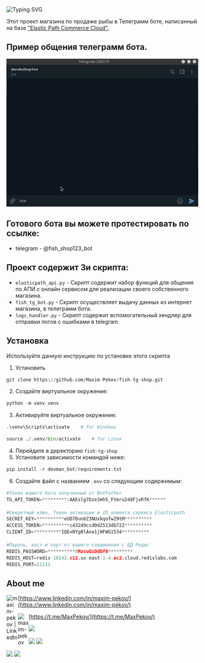 ![Typing SVG](https://readme-typing-svg.herokuapp.com?color=%2336BCF7&lines=FISH+TELEGRAM+SHOP)


Этот проект магазина по продаже рыбы в Телеграмм боте, написанный на базе
["Elastic Path Commerce Cloud".](https://elasticpath.dev/docs/getting-started/overview) 

## Пример общения телеграмм бота.
<img src="fish-shop.gif" width="500">


## Готового бота вы можете протестировать по ссылке:
* telegram - @fish_shop123_bot

## Проект содержит 3и скрипта:
* `elasticpath_api.py` - Скрипт содержит набор функций для общения по АПИ с 
  онлайн сервисом для реализации своего собственного магазина.
* `fish_tg_bot.py` - Скрипт осуществляет выдачу данных из интернет магазина,
  в телеграмм бота.
* `logs_handler.py` - Скрипт содержит вспомогательный хендлер для отправки 
  логов с ошибками в telegram.

## Установка

Используйте данную инструкцию по установке этого скрипта

1. Установить

```python
git clone https://github.com/Maxim-Pekov/fish-tg-shop.git
```

2. Создайте виртуальное окружение:

```python
python -m venv venv
```

3. Активируйте виртуальное окружение:
```python
.\venv\Scripts\activate    # for Windows
```
```python
source ./.venv/bin/activate    # for Linux
```

4. Перейдите в директорию `fish-tg-shop`
5. Установите зависимости командой ниже:
```python
pip install -r devman_bot/requirements.txt
```

6. Создайте файл с названием `.env` со следующим содержимым:
```python
#Токен вашего бота полученный от BotFather
TG_API_TOKEN=*********:AAEslg7Dze3mh5_Ftmru248FjxRfK******

#Секретный ключ, Токен активации и ID_клиента сервиса Elasticpath
SECRET_KEY=**********eUD7Dun6Z3NUxkqofwZ9tM**********
ACCESS_TOKEN=**********c432d9ccd0d2513db722**********
CLIENT_ID=**********IQExNYg0lAoo1jNFWG1534**********

#Пароль, хост и порт от вашего соединения с БД Редис
REDIS_PASSWORD=**********0MzcuQiDdDf0*********
REDIS_HOST=redis-18142.c12.us-east-1-4.ec2.cloud.redislabs.com
REDIS_PORT=11111
```

## About me

[<img align="left" alt="maxim-pekov | LinkedIn" width="30px" src="https://img.icons8.com/color/48/000000/linkedin-circled--v3.png" />https://www.linkedin.com/in/maxim-pekov/](https://www.linkedin.com/in/maxim-pekov/)
</br>

[<img align="left" alt="maxim-pekov" width="28px" src="https://upload.wikimedia.org/wikipedia/commons/5/5c/Telegram_Messenger.png" />https://t.me/MaxPekov/](https://t.me/MaxPekov/)
</br>

[//]: # (Карточка профиля: )
![](https://github-profile-summary-cards.vercel.app/api/cards/profile-details?username=Maxim-Pekov&theme=solarized_dark)

[//]: # (Статистика языков в коммитах:)

[//]: # (Статистика языков в репозиториях:)
![](https://github-profile-summary-cards.vercel.app/api/cards/most-commit-language?username=Maxim-Pekov&theme=solarized_dark)
![](https://github-profile-summary-cards.vercel.app/api/cards/repos-per-language?username=Maxim-Pekov&theme=solarized_dark)


[//]: # (Статистика профиля:)

[//]: # (Данные по коммитам за сутки:)
![](https://github-profile-summary-cards.vercel.app/api/cards/stats?username=Maxim-Pekov&theme=solarized_dark)
![](https://github-profile-summary-cards.vercel.app/api/cards/productive-time?username=Maxim-Pekov&theme=solarized_dark)

[//]: # ([![trophy]&#40;https://github-profile-trophy.vercel.app/?username=Maxim-Pekov&#41;]&#40;https://github.com/ryo-ma/github-profile-trophy&#41;)

